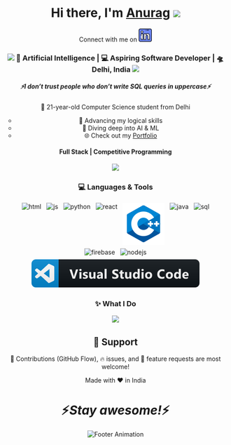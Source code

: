 <div align="center">

<h1>Hi there, I'm <a href="https://anurag.codes">Anurag</a> <img src="https://media.giphy.com/media/hvRJCLFzcasrR4ia7z/giphy.gif" width="25px"></h1>

<p>Connect with me on  
  <a href="https://www.linkedin.com/in/anurag-tiwari-352226300"><img height="30" src="linkedin.png"></a>  
</p>

<h3><img src="https://media.giphy.com/media/WUlplcMpOCEmTGBtBW/giphy.gif" width="30">  
👾 Artificial Intelligence | 💻 Aspiring Software Developer | 🛸 Delhi, India  
<img src="https://media.giphy.com/media/WUlplcMpOCEmTGBtBW/giphy.gif" width="30"></h3>

<h5><i>⚡️I don’t trust people who don’t write SQL queries in uppercase⚡️</i></h5>

<p>📍 21-year-old Computer Science student from Delhi</p>  
<ul style="list-style-type:circle;">
  <li>🔧 Advancing my logical skills</li>
  <li>🤖 Diving deep into AI & ML</li>
  <li>🌐 Check out my <a href="https://yourportfolio.com">Portfolio</a></li>
</ul>

<h4>Full Stack | Competitive Programming</h4>

<p>
  <a href="https://github.com/anuragxtiwari/github-readme-stats"> 
    <img src="https://github-readme-stats.vercel.app/api?username=anuragxtiwari&show_icons=true&theme=radical"/>
  </a>
</p>

<h3>💻 Languages & Tools</h3>

<p>
  <img src="icon8-html.svg" alt="html" style="vertical-align:top; margin:4px">    
  <img src="icon8-js.svg" alt="js" style="vertical-align:top; margin:4px">
  <img src="icon8-python.svg" alt="python" style="vertical-align:top; margin:4px">
  <img src="icon8-react-native.svg" alt="react" style="vertical-align:top; margin:4px">
  <img src="c++.svg" alt="c/c++" style="vertical-align:top; margin:4px">
  <img src="icon8-java.svg" alt="java" style="vertical-align:top; margin:4px">
  <img src="icon8-mysql-logo.svg" alt="sql" style="vertical-align:top; margin:4px">
  <img src="https://raw.githubusercontent.com/8bithemant/8bithemant/master/svg/dev/tools/firebase.svg" alt="firebase" style="vertical-align:top; margin:4px">
  <img src="https://raw.githubusercontent.com/8bithemant/8bithemant/master/svg/dev/tools/nodejs.svg" alt="nodejs" style="vertical-align:top; margin:4px">
  <img src="https://raw.githubusercontent.com/8bithemant/8bithemant/master/svg/dev/tools/visualstudio_code.svg" alt="vscode" style="vertical-align:top; margin:4px">
</p>

<h3>✨ What I Do</h3>

<p align="center">
  <img src="https://media.giphy.com/media/f9XgHHnPnDjOF1hWpl/giphy.gif" />
</p>

<h2>🤝 Support</h2>

<p>🎀 Contributions (GitHub Flow), 🔥 issues, and 🥮 feature requests are most welcome!</p>

<p>Made with ❤️ in India</p>

<h1>⚡️<i>Stay awesome!</i>⚡️</h1>

<p>
  <img src="https://raw.githubusercontent.com/mayhemantt/mayhemantt/Update/svg/Bottom.svg" alt="Footer Animation"/>
</p>

</div>
